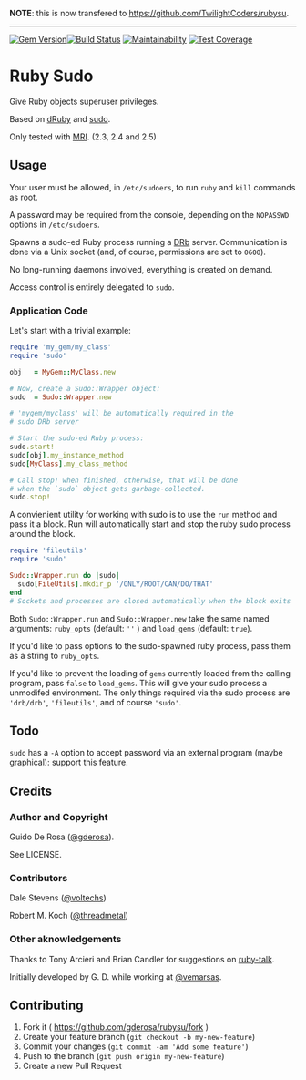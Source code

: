 **NOTE**: this is now transfered to https://github.com/TwilightCoders/rubysu.

---

[![Gem Version](https://badge.fury.io/rb/sudo.svg)](https://badge.fury.io/rb/sudo)[![Build Status](https://travis-ci.com/gderosa/rubysu.svg?branch=master)](https://travis-ci.com/gderosa/rubysu)
[![Maintainability](https://api.codeclimate.com/v1/badges/3fdebfb836bebb531fb3/maintainability)](https://codeclimate.com/github/gderosa/rubysu/maintainability)
[![Test Coverage](https://api.codeclimate.com/v1/badges/3fdebfb836bebb531fb3/test_coverage)](https://codeclimate.com/github/gderosa/rubysu/test_coverage)

# Ruby Sudo

Give Ruby objects superuser privileges.

Based on [dRuby](http://ruby-doc.org/stdlib-2.5.3/libdoc/drb/rdoc/DRb.html) and [sudo](http://www.sudo.ws/).

Only tested with [MRI](http://en.wikipedia.org/wiki/Ruby_MRI). (2.3, 2.4 and 2.5)

## Usage

Your user must be allowed, in `/etc/sudoers`, to run `ruby` and `kill`
commands as root.

A password may be required from the console, depending on the
`NOPASSWD` options in `/etc/sudoers`.

Spawns a sudo-ed Ruby process running a
[DRb](http://ruby-doc.org/stdlib-2.5.3/libdoc/drb/rdoc/DRb.html) server. Communication is
done via a Unix socket (and, of course, permissions are set to `0600`).

No long-running daemons involved, everything is created on demand.

Access control is entirely delegated to `sudo`.

### Application Code

Let's start with a trivial example:

```ruby
require 'my_gem/my_class'
require 'sudo'

obj   = MyGem::MyClass.new

# Now, create a Sudo::Wrapper object:
sudo  = Sudo::Wrapper.new

# 'mygem/myclass' will be automatically required in the
# sudo DRb server

# Start the sudo-ed Ruby process:
sudo.start!
sudo[obj].my_instance_method
sudo[MyClass].my_class_method

# Call stop! when finished, otherwise, that will be done
# when the `sudo` object gets garbage-collected.
sudo.stop!
```

A convienient utility for working with sudo is to use the `run` method and pass it a block.
Run will automatically start and stop the ruby sudo process around the block.

```ruby
require 'fileutils'
require 'sudo'

Sudo::Wrapper.run do |sudo|
  sudo[FileUtils].mkdir_p '/ONLY/ROOT/CAN/DO/THAT'
end
# Sockets and processes are closed automatically when the block exits
```

Both `Sudo::Wrapper.run` and `Sudo::Wrapper.new` take the same named arguments: `ruby_opts` (default: `''` ) and `load_gems` (default: `true`).

If you'd like to pass options to the sudo-spawned ruby process, pass them as a string to `ruby_opts`.

If you'd like to prevent the loading of `gems` currently loaded from the calling program, pass `false` to `load_gems`. This will give your sudo process a unmodifed environment. The only things required via the sudo process are `'drb/drb'`, `'fileutils'`, and of course `'sudo'`.

## Todo

`sudo` has a `-A` option to accept password via an external program (maybe
graphical): support this feature.

## Credits

### Author and Copyright

Guido De Rosa ([@gderosa](http://github.com/gderosa/)).

See LICENSE.

### Contributors

Dale Stevens ([@voltechs](https://github.com/voltechs))

Robert M. Koch ([@threadmetal](https://github.com/threadmetal))

### Other aknowledgements
Thanks to Tony Arcieri and Brian Candler for suggestions on 
[ruby-talk](http://www.ruby-forum.com/topic/262655).

Initially developed by G. D. while working at [@vemarsas](https://github.com/vemarsas).

## Contributing

1. Fork it ( https://github.com/gderosa/rubysu/fork )
2. Create your feature branch (`git checkout -b my-new-feature`)
3. Commit your changes (`git commit -am 'Add some feature'`)
4. Push to the branch (`git push origin my-new-feature`)
5. Create a new Pull Request
